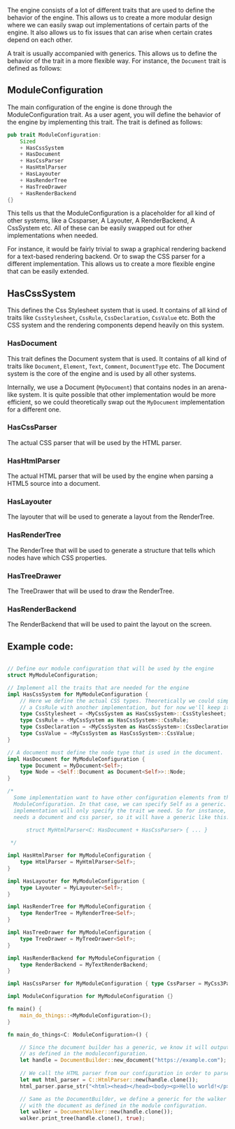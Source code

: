 The engine consists of a lot of different traits that are used to define the behavior of the engine. This allows us to create a more modular design where we can easily swap out implementations of certain parts of the engine. It also allows us to fix issues that can arise when certain crates depend on each other.

A trait is usually accompanied with generics. This allows us to define the behavior of the trait in a more flexible way. For instance, the `Document` trait is defined as follows:

## ModuleConfiguration

The main configuration of the engine is done through the ModuleConfiguration trait. As a user agent, you will define the behavior of the engine by implementing this trait. The trait is defined as follows:

```rust 
pub trait ModuleConfiguration:
    Sized
    + HasCssSystem
    + HasDocument
    + HasCssParser
    + HasHtmlParser
    + HasLayouter
    + HasRenderTree
    + HasTreeDrawer
    + HasRenderBackend
{}
```

This tells us that the ModuleConfiguration is a placeholder for all kind of other systems, like a Cssparser, A Layouter, A RenderBackend, A CssSystem etc. All of these can be easily swapped out for other implementations when needed. 

For instance, it would be fairly trivial to swap a graphical rendering backend for a text-based rendering backend. Or to swap the CSS parser for a different implementation. This allows us to create a more flexible engine that can be easily extended.

## HasCssSystem
This defines the Css Stylesheet system that is used. It contains of all kind of traits like `CssStylesheet`, `CssRule`, `CssDeclaration`, `CssValue` etc. Both the CSS system and the rendering components depend heavily on this system.

### HasDocument
This trait defines the Document system that is used. It contains of all kind of traits like `Document`, `Element`, `Text`, `Comment`, `DocumentType` etc. The Document system is the core of the engine and is used by all other systems.

Internally, we use a Document (`MyDocument`) that contains nodes in an arena-like system. It is quite possible that other implementation would be more efficient, so we could theoretically swap out the `MyDocument` implementation for a different one.

### HasCssParser
The actual CSS parser that will be used by the HTML parser.

### HasHtmlParser
The actual HTML parser that will be used by the engine when parsing a HTML5 source into a document.

### HasLayouter
The layouter that will be used to generate a layout from the RenderTree.

### HasRenderTree
The RenderTree that will be used to generate a structure that tells which nodes have which CSS properties.

### HasTreeDrawer
The TreeDrawer that will be used to draw the RenderTree.

### HasRenderBackend
The RenderBackend that will be used to paint the layout on the screen.


## Example code:

```rust

// Define our module configuration that will be used by the engine 
struct MyModuleConfiguration;

// Implement all the traits that are needed for the engine
impl HasCssSystem for MyModuleConfiguration {
    // Here we define the actual CSS types. Theoretically we could simply swap out
    // a CssRule with another implementation, but for now we'll keep it simple.
    type CssStylesheet = <MyCssSystem as HasCssSystem>::CssStylesheet;
    type CssRule = <MyCssSystem as HasCssSystem>::CssRule;
    type CssDeclaration = <MyCssSystem as HasCssSystem>::CssDeclaration;
    type CssValue = <MyCssSystem as HasCssSystem>::CssValue;
}

// A document must define the node type that is used in the document.
impl HasDocument for MyModuleConfiguration {
    type Document = MyDocument<Self>;
    type Node = <Self::Document as Document<Self>>::Node;
}

/* 
  Some implementation want to have other configuration elements from the
  ModuleConfiguration. In that case, we can specify Self as a generic. The actual
  implementation will only specify the trait we need. So for instance, the MyHTMLParser
  needs a document and css parser, so it will have a generic like this:

      struct MyHtmlParser<C: HasDocument + HasCssParser> { ... }
            
 */

impl HasHtmlParser for MyModuleConfiguration {
    type HtmlParser = MyHtmlParser<Self>;
}

impl HasLayouter for MyModuleConfiguration {
    type Layouter = MyLayouter<Self>;
}

impl HasRenderTree for MyModuleConfiguration {
    type RenderTree = MyRenderTree<Self>;
}

impl HasTreeDrawer for MyModuleConfiguration {
    type TreeDrawer = MyTreeDrawer<Self>;
}

impl HasRenderBackend for MyModuleConfiguration {
    type RenderBackend = MyTextRenderBackend;
}

impl HasCssParser for MyModuleConfiguration { type CssParser = MyCss3Parser<Self>; }

impl ModuleConfiguration for MyModuleConfiguration {}

fn main() {
    main_do_things::<MyModuleConfiguration>();
}

fn main_do_things<C: ModuleConfiguration>() {

    // Since the document builder has a generic, we know it will output a document
    // as defined in the moduleconfiguration.
    let handle = DocumentBuilder::new_document("https://example.com");
    
    // We call the HTML parser from our configuration in order to parse the HTML
    let mut html_parser = C::HtmlParser::new(handle.clone());
    html_parser.parse_str("<html><head></head><body><p>Hello world!</p></body></html>");

    // Same as the DocumentBuilder, we define a generic for the walker so it can work
    // with the document as defined in the module configuration.
    let walker = DocumentWalker::new(handle.clone());
    walker.print_tree(handle.clone(), true);

```